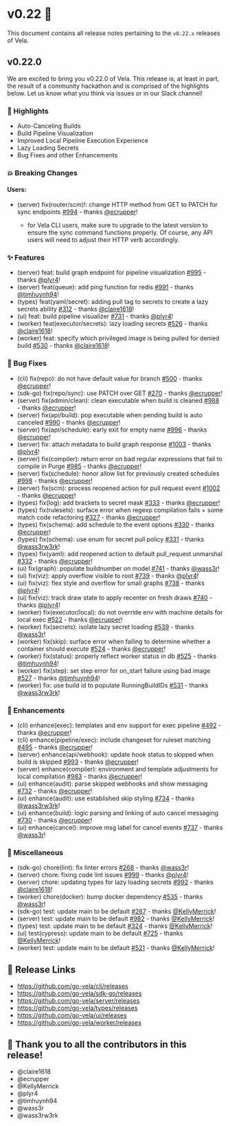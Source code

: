 # v0.22 🚀

This document contains all release notes pertaining to the `v0.22.x` releases of
Vela.

## v0.22.0

We are excited to bring you v0.22.0 of Vela. This release is, at least in part,
the result of a community hackathon and is comprised of the highlights below.
Let us know what you think via issues or in our Slack channel!

### 📣 Highlights

- Auto-Canceling Builds
- Build Pipeline Visualization
- Improved Local Pipeline Execution Experience
- Lazy Loading Secrets
- Bug Fixes and other Enhancements

### 💥 Breaking Changes

#### Users:

- (server) fix(router/scm)!: change HTTP method from GET to PATCH for sync
  endpoints
  [#994](https://github.com/go-vela/server/commit/e12a3dd81823cb6f4e5fc78bd19ddf7bbfb603d4) -
  thanks [@ecrupper](https://github.com/ecrupper)!

  - for Vela CLI users, make sure to upgrade to the latest version to ensure the
    sync command functions properly. Of course, any API users will need to
    adjust their HTTP verb accordingly.

### ✨ Features

- (server) feat: build graph endpoint for pipeline visualization
  [#995](https://github.com/go-vela/server/commit/32bd680d1aad0b53554c8575dcfa3016fc21008a) -
  thanks [@plyr4](https://github.com/plyr4)!
- (server) feat(queue): add ping function for redis
  [#991](https://github.com/go-vela/server/commit/6708cea79580d84437f93ea9755056ed330586b0) -
  thanks [@timhuynh94](https://github.com/timhuynh94)!
- (types) feat(yaml/secret): adding pull tag to secrets to create a lazy secrets
  ability
  [#312](https://github.com/go-vela/types/commit/19101a5b1346caaeb675fb5f7e5a100277381a88) -
  thanks [@claire1618](https://github.com/claire1618)!
- (ui) feat: build pipeline visualizer
  [#731](https://github.com/go-vela/ui/commit/8cf3f88476c923a45043844c51f4d57b328903f0) -
  thanks [@plyr4](https://github.com/plyr4)!
- (worker) feat(executor/secrets): lazy loading secrets
  [#526](https://github.com/go-vela/worker/commit/5ab220dfa56d3a61c7e4babdb4d70562a6659674) -
  thanks [@claire1618](https://github.com/claire1618)!
- (worker) feat: specify which privileged image is being pulled for denied build
  [#530](https://github.com/go-vela/worker/commit/aafb6f9855966724b70f4d61837016b0e662b9af) -
  thanks [@claire1618](https://github.com/claire1618)!

### 🐛 Bug Fixes

- (cli) fix(repo): do not have default value for branch
  [#500](https://github.com/go-vela/cli/commit/661960440053b96b9b692272890b82fd54905fc4) -
  thanks [@ecrupper](https://github.com/ecrupper)!
- (sdk-go) fix(repo/sync): use PATCH over GET
  [#270](https://github.com/go-vela/sdk-go/commit/457b799074a7843339054ea806938c4d4370e2de) -
  thanks [@ecrupper](https://github.com/ecrupper)!
- (server) fix(admin/clean): clean executable when build is cleaned
  [#988](https://github.com/go-vela/server/commit/d90fdb7c11ad8613cd7be3939bbc38e9374264b1) -
  thanks [@ecrupper](https://github.com/ecrupper)!
- (server) fix(api/build): pop executable when pending build is auto canceled
  [#990](https://github.com/go-vela/server/commit/7370602925b540642ad0f43b0c957ca180dea4b0) -
  thanks [@ecrupper](https://github.com/ecrupper)!
- (server) fix(api/schedule): early exit for empty name
  [#996](https://github.com/go-vela/server/commit/3ee9ccfd892aa6d414ae1a6a95088af64386abdd) -
  thanks [@ecrupper](https://github.com/ecrupper)!
- (server) fix: attach metadata to build graph response
  [#1003](https://github.com/go-vela/server/commit/65c06b572236685a9bf3abc043d6d21efa2f2e09) -
  thanks [@plyr4](https://github.com/plyr4)!
- (server) fix(compiler): return error on bad regular expressions that fail to
  compile in Purge
  [#985](https://github.com/go-vela/server/commit/bb35e76f6056131cac9961f131c6578339832548) -
  thanks [@ecrupper](https://github.com/ecrupper)!
- (server) fix(schedule): honor allow list for previously created schedules
  [#998](https://github.com/go-vela/server/commit/a22bbad88237647f35c0d195339bc9be81acdd25) -
  thanks [@ecrupper](https://github.com/ecrupper)!
- (server) fix(scm): process reopened action for pull request event
  [#1002](https://github.com/go-vela/server/commit/f1c58bd4ef9315d49466a956889f1e5c72b1f179) -
  thanks [@ecrupper](https://github.com/ecrupper)!
- (types) fix(log): add brackets to secret mask
  [#333](https://github.com/go-vela/types/commit/e7d501937f4696a43769c6f9322381baf0a7ff44) -
  thanks [@ecrupper](https://github.com/ecrupper)!
- (types) fix(rulesets): surface error when regexp compilation fails + some
  match code refactoring
  [#327](https://github.com/go-vela/types/commit/0c0b890487aff7797a955c2e90248fbf0427ed8d) -
  thanks [@ecrupper](https://github.com/ecrupper)!
- (types) fix(schema): add schedule to the event options
  [#330](https://github.com/go-vela/types/commit/c4fc61aa76198f45944f29a596d0db521cf1d4dc) -
  thanks [@ecrupper](https://github.com/ecrupper)!
- (types) fix(schema): use enum for secret pull policy
  [#331](https://github.com/go-vela/types/commit/94c29dbe3fc74be842f3d9ae7f264b051804caf9) -
  thanks [@wass3rw3rk](https://github.com/wass3rw3rk)!
- (types) fix(yaml): add reopened action to default pull_request unmarshal
  [#332](https://github.com/go-vela/types/commit/ba41348d0fa9446f6b2d388130c8a114d841d386) -
  thanks [@ecrupper](https://github.com/ecrupper)!
- (ui) fix(graph): populate buildnumber on model
  [#741](https://github.com/go-vela/ui/commit/e5a6e2aacf7a9e343b5e71e947593464b518e5f5) -
  thanks [@wass3r](https://github.com/wass3r)!
- (ui) fix(viz): apply overflow visible to root
  [#739](https://github.com/go-vela/ui/commit/3c4fe3c5d3d32c5853b97291fd6657234a16ad5a) -
  thanks [@plyr4](https://github.com/plyr4)!
- (ui) fix(viz): flex style and overflow for small graphs
  [#738](https://github.com/go-vela/ui/commit/c10f2a542e896c861a62fba15ef50981eb158dd4) -
  thanks [@plyr4](https://github.com/plyr4)!
- (ui) fix(viz): track draw state to apply recenter on fresh draws
  [#740](https://github.com/go-vela/ui/commit/28779864016153a6e069a97cbd1e102be292c319) -
  thanks [@plyr4](https://github.com/plyr4)!
- (worker) fix(executor/local): do not override env with machine details for
  local exec
  [#522](https://github.com/go-vela/worker/commit/26628ba836f7dc881ec6c4fa36b2abb1bd3f29fe) -
  thanks [@ecrupper](https://github.com/ecrupper)!
- (worker) fix(secrets): isolate lazy secret loading
  [#539](https://github.com/go-vela/worker/commit/29130e81be15a33eada5fefb4006a62f23112bf4) -
  thanks [@wass3r](https://github.com/wass3r)!
- (worker) fix(skip): surface error when failing to determine whether a
  container should execute
  [#524](https://github.com/go-vela/worker/commit/bcdf8e448bdfedb0b90b8e0e6da599b4c726a0ab) -
  thanks [@ecrupper](https://github.com/ecrupper)!
- (worker) fix(status): properly reflect worker status in db
  [#525](https://github.com/go-vela/worker/commit/3249252744953ab50b53b7817af64e8b7467ded2) -
  thanks [@timhuynh94](https://github.com/timhuynh94)!
- (worker) fix(step): set step error for on_start failure using bad image
  [#527](https://github.com/go-vela/worker/commit/6494030bc3ee3067bb97fdfd44be24167cf2c766) -
  thanks [@timhuynh94](https://github.com/timhuynh94)!
- (worker) fix: use build id to populate RunningBuildIDs
  [#531](https://github.com/go-vela/worker/commit/7c34e60fdc0d2541a8cb3cca006a6f4262b832ce) -
  thanks [@wass3rw3rk](https://github.com/wass3rw3rk)!

### 🚸 Enhancements

- (cli) enhance(exec): templates and env support for exec pipeline
  [#492](https://github.com/go-vela/cli/commit/ebb8068bbdcd2c3404f2e466e17e8fa7f6d9e12e) -
  thanks [@ecrupper](https://github.com/ecrupper)!
- (cli) enhance(pipeline/exec): include changeset for ruleset matching
  [#495](https://github.com/go-vela/cli/commit/44e88965a38ea880e7e90bf3e560570668ee8200) -
  thanks [@ecrupper](https://github.com/ecrupper)!
- (server) enhance(api/webhook): update hook status to skipped when build is
  skipped
  [#993](https://github.com/go-vela/server/commit/262d7f096157bbd69663d7ac4ad72dc59df69f7b) -
  thanks [@ecrupper](https://github.com/ecrupper)!
- (server) enhance(compiler): environment and template adjustments for local
  compilation
  [#983](https://github.com/go-vela/server/commit/174ab52b94ffbd111653637e0ffde6e9b9d2b78d) -
  thanks [@ecrupper](https://github.com/ecrupper)!
- (ui) enhance(audit): parse skipped webhooks and show messaging
  [#732](https://github.com/go-vela/ui/commit/9ba4e4321202e43e630a86f957726e8c9b999908) -
  thanks [@ecrupper](https://github.com/ecrupper)!
- (ui) enhance(audit): use established skip styling
  [#734](https://github.com/go-vela/ui/commit/42b296a3e03c2120c9cae68a9dfcf579642e19eb) -
  thanks [@wass3rw3rk](https://github.com/wass3rw3rk)!
- (ui) enhance(build): logic parsing and linking of auto cancel messaging
  [#730](https://github.com/go-vela/ui/commit/607d3270a898c2e4b800c44780f1e38effa3a2e0) -
  thanks [@ecrupper](https://github.com/ecrupper)!
- (ui) enhance(cancel): improve msg label for cancel events
  [#737](https://github.com/go-vela/ui/commit/b307868660c87efa9813473a3c19338e0a577d5d) -
  thanks [@wass3r](https://github.com/wass3r)!

### 🔧 Miscellaneous

- (sdk-go) chore(lint): fix linter errors
  [#268](https://github.com/go-vela/sdk-go/commit/d4124d46513d667c07661f0fc521a85683828d0b) -
  thanks [@wass3r](https://github.com/wass3r)!
- (server) chore: fixing code lint issues
  [#999](https://github.com/go-vela/server/commit/542c244ca29094a1b4f1eb17666b03741ce91bb4) -
  thanks [@plyr4](https://github.com/plyr4)!
- (server) chore: updating types for lazy loading secrets
  [#992](https://github.com/go-vela/server/commit/4eec5e9b03ab7e7004bfae08fc558eb2b27d87c5) -
  thanks [@claire1618](https://github.com/claire1618)!
- (worker) chore(docker): bump docker dependency
  [#535](https://github.com/go-vela/worker/commit/73d6fdbeab1ec1a47389b8c98f31f1822943f805) -
  thanks [@wass3r](https://github.com/wass3r)!
- (sdk-go) test: update main to be default
  [#267](https://github.com/go-vela/sdk-go/commit/393ca3262d597c937cf8eb4ba9149a6affd27470) -
  thanks [@KellyMerrick](https://github.com/KellyMerrick)!
- (server) test: update main to be default
  [#982](https://github.com/go-vela/server/commit/ae4356a307f4a000fe1511ff48025ac877fe894e) -
  thanks [@KellyMerrick](https://github.com/KellyMerrick)!
- (types) test: update main to be default
  [#324](https://github.com/go-vela/types/commit/9b2ca77fa0114782f075acb3122805c1b1d27e80) -
  thanks [@KellyMerrick](https://github.com/KellyMerrick)!
- (ui) test(cypress): update main to be default
  [#725](https://github.com/go-vela/ui/commit/fb659119e158e120d50e4d663c7b86eabe954ff4) -
  thanks [@KellyMerrick](https://github.com/KellyMerrick)!
- (worker) test: update main to be default
  [#521](https://github.com/go-vela/worker/commit/be492bd1e78717a54717c183983845be3234c236) -
  thanks [@KellyMerrick](https://github.com/KellyMerrick)!

## 🔗 Release Links

- https://github.com/go-vela/cli/releases
- https://github.com/go-vela/sdk-go/releases
- https://github.com/go-vela/server/releases
- https://github.com/go-vela/types/releases
- https://github.com/go-vela/ui/releases
- https://github.com/go-vela/worker/releases

## 💟 Thank you to all the contributors in this release!

- @claire1618
- @ecrupper
- @KellyMerrick
- @plyr4
- @timhuynh94
- @wass3r
- @wass3rw3rk
